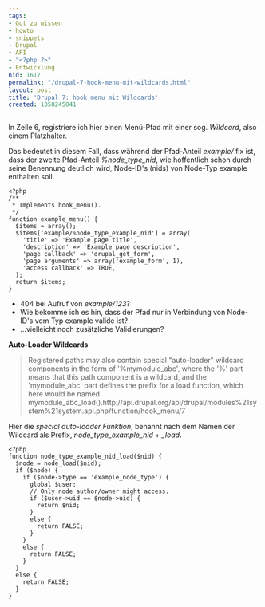 ```yaml
---
tags:
- Gut zu wissen
- howto
- snippets
- Drupal
- API
- "<?php ?>"
- Entwicklung
nid: 1617
permalink: "/drupal-7-hook-menu-mit-wildcards.html"
layout: post
title: 'Drupal 7: hook_menu mit Wildcards'
created: 1358245041
---
```

In Zeile 6, registriere ich hier einen Menü-Pfad mit einer sog. <em>Wildcard</em>, also einem Platzhalter.

Das bedeutet in diesem Fall, dass während der Pfad-Anteil <em>example/</em> fix ist, dass der zweite Pfad-Anteil <em>%node_type_nid</em>, wie hoffentlich schon durch seine Benennung deutlich wird, Node-ID's (nids) von Node-Typ example enthalten soll.

```
<?php
/**
 * Implements hook_menu().
 */
function example_menu() {
  $items = array();
  $items['example/%node_type_example_nid'] = array(
    'title' => 'Example page title',
    'description' => 'Example page description',
    'page callback' => 'drupal_get_form',
    'page arguments' => array('example_form', 1),
    'access callback' => TRUE,
  );
  return $items;
}
```
<ul>
 <li>404 bei Aufruf von <em>example/123</em>?</li>
 <li>Wie bekomme ich es hin, dass der Pfad nur in Verbindung von Node-ID's vom Typ example valide ist?</li>
 <li>...vielleicht noch zusätzliche Validierungen?</li>
</ul>
<!--break-->
<strong>Auto-Loader Wildcards</strong>
<blockquote>
Registered paths may also contain special "auto-loader" wildcard components in the form of '%mymodule_abc', where the '%' part means that this path component is a wildcard, and the 'mymodule_abc' part defines the prefix for a load function, which here would be named mymodule_abc_load().<fn>http://api.drupal.org/api/drupal/modules%21system%21system.api.php/function/hook_menu/7</fn>
</blockquote>

Hier die <em>special auto-loader Funktion</em>, benannt nach dem Namen der Wildcard als Prefix, <em>node_type_example_nid</em> + <em>_load</em>.

```
<?php
function node_type_example_nid_load($nid) {
  $node = node_load($nid);
  if ($node) {
    if ($node->type == 'example_node_type') {
      global $user;
      // Only node author/owner might access.
      if ($user->uid == $node->uid) {
        return $nid;
      }
      else {
        return FALSE;
      }
    }
    else {
      return FALSE;
    }
  }
  else {
    return FALSE;
  }
}
```


